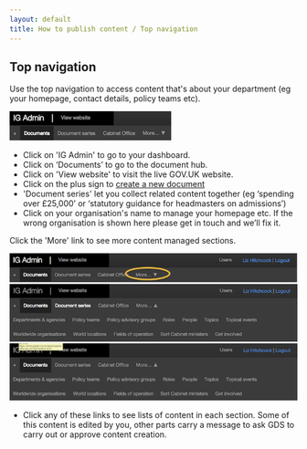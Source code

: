 ```yaml
---
layout: default
title: How to publish content / Top navigation
---
```


## Top navigation

Use the top navigation to access content that's about your department (eg your homepage, contact details, policy teams etc). 

![Top navigation 1](top-navigation-1.png)

* Click on 'IG Admin' to go to your dashboard.
* Click on ‘Documents’ to go to the document hub.
* Click on 'View website' to visit the live GOV.UK website.
* Click on the plus sign to [create a new document](http://alphagov.github.io/inside-government-admin-guide/creating-documents/create-a-new-doc.html)
* 'Document series' let you collect related content together (eg ‘spending over £25,000’ or ‘statutory guidance for headmasters on admissions’)
* Click on your organisation's name to manage your homepage etc. If the wrong organisation is shown here please get in touch and we’ll fix it.
	
	
Click the 'More' link to see more content managed sections.

![Top navigation 2](top-navigation-2.png)
![Top navigation 3](top-navigation-3.png)
![Top navigation 3](top-navigation-4.png)

* Click any of these links to see lists of content in each section. Some of this content is edited by you, other parts carry a message to ask GDS to carry out or approve content creation. 

	
	
